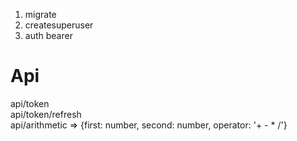 1. migrate
2. createsuperuser
3. auth bearer

# Api
api/token \
api/token/refresh \
api/arithmetic => {first: number, second: number, operator: '+ - * /'}
